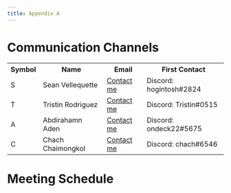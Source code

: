 ```yaml
---
title: Appendix A
---
```


# Communication Channels 
<table>
  <tr>
    <th>Symbol</th>
    <th>Name</th>
    <th>Email</th>
    <th>First Contact</th>
  </tr>
  <tr>
    <td>
     S
    </td>
    <td>
     Sean Vellequette
    </td>
    <td>
     <a href=mailto:“svellequ@asu.edu”>Contact me</a>
    </td>
      <td>
     Discord: hogintosh#2824
    </td>
  </tr>
   </tr>
  <tr>
    <td>
     T
    </td>
    <td>
      Tristin Rodriguez
    </td>
    <td>
     <a href=mailto:“tsrodri3@asu.edu”>Contact me</a>
    </td>
      <td>
      Discord: Tristin#0515
    </td>
  </tr>
    <tr>
    <td>
      A
    </td>
    <td>
      Abdirahamn Aden
    </td>
    <td>
      <a href=mailto:“aaden10@asu.edu”>Contact me</a>
    </td>
      <td>
      Discord: ondeck22#5675
    </td>
  </tr>
   </tr>
    <tr>
    <td>
      C
    </td>
    <td>
     Chach Chaimongkol
    </td>
    <td>
       <a href=mailto:“cchaimon@asu.edu”>Contact me</a>
    </td>
      <td>
     Discord: chach#6546
    </td>
  </tr>
   </tr>
</table>

# Meeting Schedule


